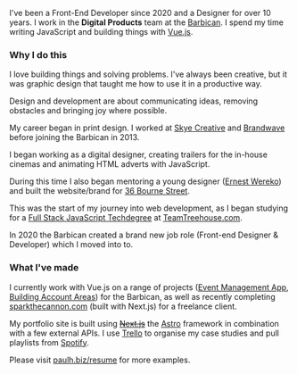 


I've been a Front-End Developer since 2020 and a Designer for over 10 years. I work in the **Digital Products** team at the [Barbican](https://barbican.org.uk). I spend my time writing JavaScript and building things with [Vue.js](https://vuejs.org/).


### Why I do this

I love building things and solving problems. I've always been creative, but it was graphic design that taught me how to use it in a productive way.

Design and development are about communicating ideas, removing obstacles and bringing joy where possible.


My career began in print design. I worked at [Skye Creative](http://www.skyecreative.co.uk/) and [Brandwave](https://brandwavemarketing.com/) before joining the Barbican in 2013.


I began working as a digital designer, creating trailers for the in-house cinemas and animating HTML adverts with JavaScript.


During this time I also began mentoring a young designer ([Ernest Wereko](https://www.ernestwereko.com/)) and built the website/brand for [36 Bourne Street](https://paulh.biz/projects/selling-designer-fabric-with-wordpress/). 



This was the start of my journey into web development, as I began studying for a [Full Stack JavaScript Techdegree](https://teamtreehouse.com/plans) at [TeamTreehouse.com](https://teamtreehouse.com).


In 2020 the Barbican created a brand new job role (Front-end Designer & Developer) which I moved into to. 

### What I've made


I currently work with Vue.js on a range of projects ([Event Management App](https://paulh.biz/projects/organising-spaces-with-graphql/), [Building Account Areas](https://paulh.biz/projects/designing-account-areas-in-vuejs/)) for the Barbican, as well as recently completing [sparkthecannon.com](https://paulh.biz/projects/sparking-the-cannon-with-nextjs/) (built with Next.js) for a freelance client.



My portfolio site is built using ~~[Next.js](https://nextjs.org)~~ the [Astro](https://astro.build) framework in combination with a few external APIs. I use [Trello](https://trello.com) to organise my case studies and pull playlists from [Spotify](https://spotify.com).



Please visit [paulh.biz/resume](https://paulh.biz/resume) for more examples.
